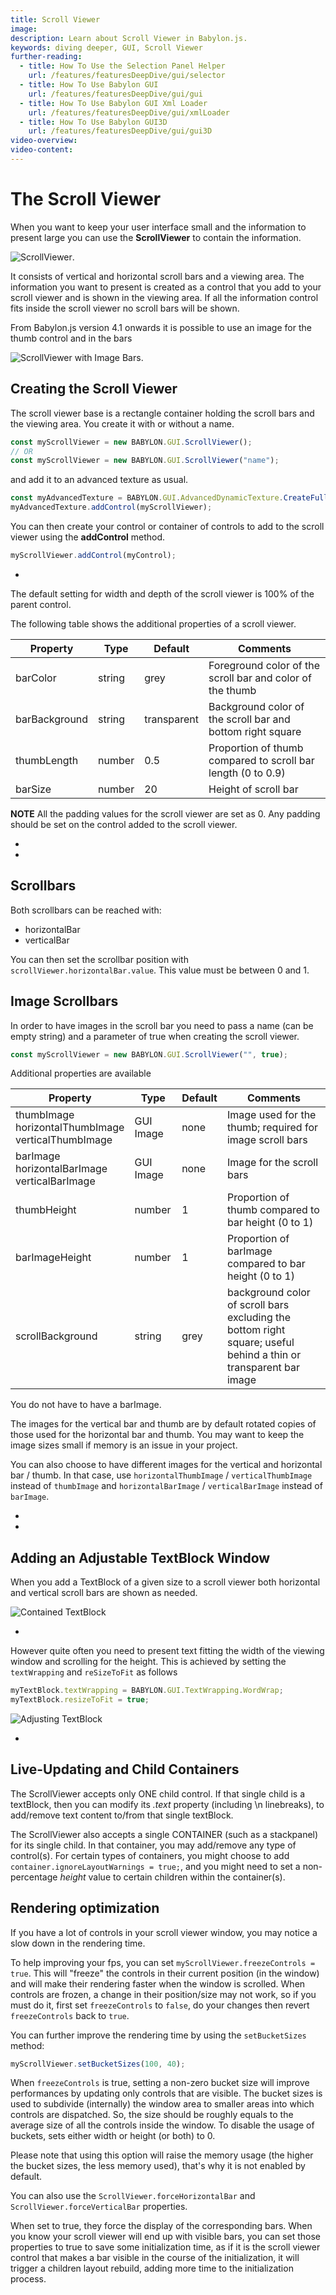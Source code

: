 ```yaml
---
title: Scroll Viewer
image:
description: Learn about Scroll Viewer in Babylon.js.
keywords: diving deeper, GUI, Scroll Viewer
further-reading:
  - title: How To Use the Selection Panel Helper
    url: /features/featuresDeepDive/gui/selector
  - title: How To Use Babylon GUI
    url: /features/featuresDeepDive/gui/gui
  - title: How To Use Babylon GUI Xml Loader
    url: /features/featuresDeepDive/gui/xmlLoader
  - title: How To Use Babylon GUI3D
    url: /features/featuresDeepDive/gui/gui3D
video-overview:
video-content:
---
```


# The Scroll Viewer

When you want to keep your user interface small and the information to present large you can use the **ScrollViewer** to contain the information.

![ScrollViewer](/img/GUI/scroll1.jpg).

It consists of vertical and horizontal scroll bars and a viewing area. The information you want to present is created as a control that you add to your scroll viewer and is shown in the viewing area. If all the information control fits inside the scroll viewer no scroll bars will be shown.

From Babylon.js version 4.1 onwards it is possible to use an image for the thumb control and in the bars

![ScrollViewer with Image Bars](/img/GUI/scroll4.jpg).

## Creating the Scroll Viewer

The scroll viewer base is a rectangle container holding the scroll bars and the viewing area. You create it with or without a name.

```javascript
const myScrollViewer = new BABYLON.GUI.ScrollViewer();
// OR
const myScrollViewer = new BABYLON.GUI.ScrollViewer("name");
```

and add it to an advanced texture as usual.

```javascript
const myAdvancedTexture = BABYLON.GUI.AdvancedDynamicTexture.CreateFullscreenUI("UI");
myAdvancedTexture.addControl(myScrollViewer);
```

You can then create your control or container of controls to add to the scroll viewer using the **addControl** method.

```javascript
myScrollViewer.addControl(myControl);
```

- <Playground id="#13CF95#1" title="Scroll Viewer Example" description="Simple example showing how to add a Scroll Viewer to your scene." image="/img/playgroundsAndNMEs/divingdeeperScrollViewer1.jpg"/>

The default setting for width and depth of the scroll viewer is 100% of the parent control.

The following table shows the additional properties of a scroll viewer.

| Property      | Type   | Default     | Comments                                                     |
| ------------- | ------ | ----------- | ------------------------------------------------------------ |
| barColor      | string | grey        | Foreground color of the scroll bar and color of the thumb    |
| barBackground | string | transparent | Background color of the scroll bar and bottom right square   |
| thumbLength   | number | 0.5         | Proportion of thumb compared to scroll bar length (0 to 0.9) |
| barSize       | number | 20          | Height of scroll bar                                         |

**NOTE** All the padding values for the scroll viewer are set as 0. Any padding should be set on the control added to the scroll viewer.

- <Playground id="#C3RDBS#3" title="Scroll Viewer of Fixed Size" description="Simple example showing how to add a Scroll Viewer of fixed size to your scene." image="/img/playgroundsAndNMEs/divingdeeperScrollViewer2.jpg"/>
- <Playground id="#C3RDBS#2" title="Scroll Viewer of Relative Size" description="Simple example showing how to add a Scroll Viewer of relative size to your scene." image="/img/playgroundsAndNMEs/divingdeeperScrollViewer3.jpg"/>

## Scrollbars

Both scrollbars can be reached with:

- horizontalBar
- verticalBar

You can then set the scrollbar position with `scrollViewer.horizontalBar.value`. This value must be between 0 and 1.

## Image Scrollbars

In order to have images in the scroll bar you need to pass a name (can be empty string) and a parameter of true when creating the scroll viewer.

```javascript
const myScrollViewer = new BABYLON.GUI.ScrollViewer("", true);
```

Additional properties are available

| Property                                                   | Type      | Default | Comments                                                                                                         |
| ---------------------------------------------------------- | --------- | ------- | ---------------------------------------------------------------------------------------------------------------- |
| thumbImage<br/>horizontalThumbImage<br/>verticalThumbImage | GUI Image | none    | Image used for the thumb; required for image scroll bars                                                         |
| barImage<br/>horizontalBarImage<br/>verticalBarImage       | GUI Image | none    | Image for the scroll bars                                                                                        |
| thumbHeight                                                | number    | 1       | Proportion of thumb compared to bar height (0 to 1)                                                              |
| barImageHeight                                             | number    | 1       | Proportion of barImage compared to bar height (0 to 1)                                                           |
| scrollBackground                                           | string    | grey    | background color of scroll bars excluding the bottom right square; useful behind a thin or transparent bar image |

You do not have to have a barImage.

The images for the vertical bar and thumb are by default rotated copies of those used for the horizontal bar and thumb. You may want to keep the image sizes small if memory is an issue in your project.

You can also choose to have different images for the vertical and horizontal bar / thumb. In that case, use `horizontalThumbImage` / `verticalThumbImage` instead of `thumbImage` and `horizontalBarImage` / `verticalBarImage` instead of `barImage`.

- <Playground id="#4ZC0G4#2" title="Image Scroll Bars" description="Simple example showing how to add Image Scroll Bars to your scene." image="/img/playgroundsAndNMEs/divingdeeperScrollViewer4.jpg"/>
- <Playground id="#4ZC0G4#1" title="Image Scroll Bars in a Grid" description="Simple example showing how to add Image Scroll Bars in a grid to your scene." image="/img/playgroundsAndNMEs/divingdeeperScrollViewer5.jpg"/>

## Adding an Adjustable TextBlock Window

When you add a TextBlock of a given size to a scroll viewer both horizontal and vertical scroll bars are shown as needed.

![Contained TextBlock](/img/GUI/scroll3.jpg)

- <Playground id="#FX6KVK#3" title="Scroll Viewer with Fixed TextBlock" description="Simple example showing how to add a Scroll Viewer with Fixed TextBlock to your scene." image="/img/playgroundsAndNMEs/divingdeeperScrollViewer6.jpg"/>

However quite often you need to present text fitting the width of the viewing window and scrolling for the height. This is achieved by setting the `textWrapping` and `reSizeToFit` as follows

```javascript
myTextBlock.textWrapping = BABYLON.GUI.TextWrapping.WordWrap;
myTextBlock.resizeToFit = true;
```

![Adjusting TextBlock](/img/GUI/scroll2.jpg)

- <Playground id="#3EF49E#5" title="Scroll Viewer with Adjusting TextBlock" description="Simple example showing how to add a Scroll Viewer with Adjusting TextBlock to your scene." image="/img/playgroundsAndNMEs/divingdeeperScrollViewer7.jpg"/>

## Live-Updating and Child Containers

The ScrollViewer accepts only ONE child control. If that single child is a textBlock, then you can modify its _.text_ property (including \\n linebreaks), to add/remove text content to/from that single textBlock.

The ScrollViewer also accepts a single CONTAINER (such as a stackpanel) for its single child. In that container, you may add/remove any type of control(s). For certain types of containers, you might choose to add `container.ignoreLayoutWarnings = true;`, and you might need to set a non-percentage _height_ value to certain children within the container(s).

## Rendering optimization

If you have a lot of controls in your scroll viewer window, you may notice a slow down in the rendering time.

To help improving your fps, you can set `myScrollViewer.freezeControls = true`. This will "freeze" the controls in their current position (in the window) and will make their rendering faster when the window is scrolled. When controls are frozen, a change in their position/size may not work, so if you must do it, first set `freezeControls` to `false`, do your changes then revert `freezeControls` back to `true`.

You can further improve the rendering time by using the `setBucketSizes` method:

```javascript
myScrollViewer.setBucketSizes(100, 40);
```

When `freezeControls` is true, setting a non-zero bucket size will improve performances by updating only controls that are visible. The bucket sizes is used to subdivide (internally) the window area to smaller areas into which controls are dispatched. So, the size should be roughly equals to the average size of all the controls inside the window. To disable the usage of buckets, sets either width or height (or both) to 0.

Please note that using this option will raise the memory usage (the higher the bucket sizes, the less memory used), that's why it is not enabled by default.

You can also use the `ScrollViewer.forceHorizontalBar` and `ScrollViewer.forceVerticalBar` properties.

When set to true, they force the display of the corresponding bars. When you know your scroll viewer will end up with visible bars, you can set those properties to true to save some initialization time, as if it is the scroll viewer control that makes a bar visible in the course of the initialization, it will trigger a children layout rebuild, adding more time to the initialization process.

<Playground id="#KPLW9F" title="Rendering Optimization" description="Simple example showing how to optimize rendering in your scene." image="/img/playgroundsAndNMEs/divingdeeperScrollViewer8.jpg"/>
